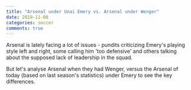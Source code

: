 ```yaml
---
title: "Arsenal under Unai Emery vs. Arsenal under Wenger"
date: 2019-11-08
categories: soccer
comments: true
---
```


Arsenal is lately facing a lot of issues - pundits criticizing Emery's playing style left and right, some calling him 'too defensive' and others talking about the supposed lack of leadership in the squad.

But let's analyse Arsenal when they had Wenger, versus the Arsenal of today (based on last season's statistics) under Emery to see the key differences.

